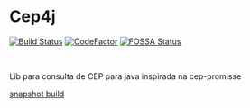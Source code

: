 # Cep4j
[![Build Status](https://travis-ci.org/LeoFalco/cep4j.svg?branch=master)](https://travis-ci.org/LeoFalco/cep4j)
[![CodeFactor](https://www.codefactor.io/repository/github/leofalco/cep4j/badge)](https://www.codefactor.io/repository/github/leofalco/cep4j)
[![FOSSA Status](https://app.fossa.io/api/projects/git%2Bgithub.com%2FLeoFalco%2FCep4j.svg?type=shield)](https://app.fossa.io/projects/git%2Bgithub.com%2FLeoFalco%2FCep4j?ref=badge_shield)

<br>

Lib para consulta de CEP para java inspirada na cep-promisse


[snapshot build](https://jitpack.io/#LeoFalco/Cep4j/master-SNAPSHOT)
